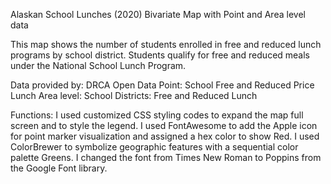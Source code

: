 
Alaskan School Lunches (2020)
Bivariate Map with Point and Area level data

This map shows the number of students enrolled in free and reduced lunch programs by school district. Students qualify for free and reduced meals under the National School Lunch Program.

Data provided by: DRCA Open Data
Point: School Free and Reduced Price Lunch
Area level: School Districts: Free and Reduced Lunch

Functions: I used customized CSS styling codes to expand the map full screen and to style the legend. I used FontAwesome to add the Apple icon for point marker visualization and assigned a hex color to show Red. I used ColorBrewer to symbolize geographic features with a sequential color palette Greens. I changed the font from Times New Roman to Poppins from the Google Font library.
